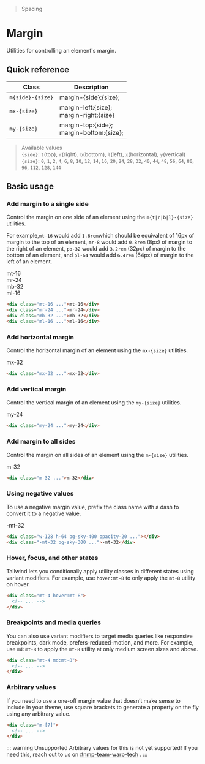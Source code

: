 > Spacing

# Margin
Utilities for controlling an element's margin.
## Quick reference
| Class            | Description                                   |
| ---------------- | --------------------------------------------- |
| `m{side}-{size}` | margin-{side}:{size};                         |
| `mx-{size}`      | margin-left:{size};<br/>margin-right:{size}  |
| `my-{size}`      | margin-top:{side};<br/>margin-bottom:{size}; |

> Available values <br />
> `{side}`: `t`(top), `r`(right), `b`(bottom), `l`(left), `x`(horizontal), `y`(vertical)<br />
> `{size}`: `0`, `1`, `2`, `4`, `6`, `8`, `10`, `12`, `14`, `16`, `20`, `24`, `28`, `32`, `40`, `44`, `48`, `56`, `64`, `80`, `96`, `112`, `128`, `144` <br />

## Basic usage
### Add margin to a single side
Control the margin on one side of an element using the `m{t|r|b|l}-{size}` utilities.

For example,`mt-16` would add `1.6rem`which should be equivalent of 16px of margin to the top of an element, `mr-8` would add `0.8rem` (8px) of margin to the right of an element, `pb-32` would add `3.2rem` (32px) of margin to the bottom of an element, and `pl-64` would add `6.4rem` (64px) of margin to the left of an element.

<container>
  <div class="relative -my-32 -mx-16 rounded-2 overflow-auto">
    <div class="relative ex-font leading-6 h-128">
      <div class="absolute top-0 left-1/2 -translate-x-1/2 -ml-16">
        <box striped class="flow-root rounded-b-2" fg-color="var(--tw-purple-fg)" bg-color="var(--tw-purple-bg)" >
          <div class="pd-bg-purple-500 rounded-4 pd-shadow-xl p-16 mt-16">mt-16</div>
        </box>
      </div>
      <div class="absolute right-0 top-1/2 -translate-y-1/2">
        <box striped class="flow-root rounded-l-lg" fg-color="var(--tw-purple-fg)" bg-color="var(--tw-purple-bg)" >
          <div class="flex-none pd-bg-purple-500 rounded-4 pd-shadow-xl p-16 mr-24">mr-24</div>
        </box>
      </div>
      <div class="absolute bottom-0 left-1/2 -translate-x-1/2 ml-64">
        <box striped class="flow-root rounded-t-lg" fg-color="var(--tw-purple-fg)" bg-color="var(--tw-purple-bg)" >
          <div class="pd-bg-purple-500 rounded-4 pd-shadow-xl p-16 mb-32">mb-32</div>
        </box>
      </div>
      <div class="absolute left-0 top-1/2 -translate-y-1/2">
        <box striped class="flow-root rounded-r-lg" fg-color="var(--tw-purple-fg)" bg-color="var(--tw-purple-bg)" >
          <div class="flex-none pd-bg-purple-500 rounded-4 pd-shadow-xl p-16 ml-16">ml-16</div>
        </box>
      </div>
    </div>
  </div>
</container>

```html
<div class="mt-16 ...">mt-16</div>
<div class="mr-24 ...">mr-24</div>
<div class="mb-32 ...">mb-32</div>
<div class="ml-16 ...">ml-16</div>
```

### Add horizontal margin
Control the horizontal margin of an element using the `mx-{size}` utilities.
<container>
  <div class="relative rounded-2 overflow-auto p-8">
    <div class="flex justify-center ex-font leading-6">
      <box striped class="rounded-2" fg-color="var(--tw-indigo-fg)" bg-color="var(--tw-indigo-bg)">
        <div class="pd-bg-indigo-500 rounded-4 pd-shadow-xl p-16 mx-32">mx-32</div>
      </box>
    </div>
  </div>
</container>

```html
<div class="mx-32 ...">mx-32</div>
```

### Add vertical margin
Control the vertical margin of an element using the `my-{size}` utilities.
<container>
  <div class="relative rounded-xl overflow-auto p-8">
    <div class="flex justify-center ex-font leading-6">
      <box striped class="flow-root rounded-2" fg-color="var(--tw-pink-fg)" bg-color="var(--tw-pink-bg)">
        <div class="pd-bg-pink-500 rounded-4 pd-shadow-xl p-16 my-24">my-24</div>
      </box>
    </div>
  </div>
</container>

```html
<div class="my-24 ...">my-24</div>
```

### Add margin to all sides
Control the margin on all sides of an element using the `m-{size}` utilities.
<container>
  <div class="relative rounded-xl overflow-auto p-8">
    <div class="flex justify-center ex-font leading-6">
      <box striped class="flow-root rounded-2" fg-color="var(--tw-blue-fg)" bg-color="var(--tw-blue-bg)">
        <div class="pd-bg-blue-500 rounded-4 pd-shadow-xl p-16 m-32">m-32</div>
      </box>
    </div>
  </div>
</container>

```html
<div class="m-32 ...">m-32</div>
```

### Using negative values
To use a negative margin value, prefix the class name with a dash to convert it to a negative value.
<container>
  <div class="relative rounded-xl overflow-auto p-8">
    <div class="flex justify-center ex-font leading-6">
      <div class="flex flex-col items-center">
        <div class="relative w-128 h-64 pd-bg-sky-400/20 pd-border pd-border-sky-700/10 rounded-4 overflow-hidden"></div>
        <div class="relative -mt-32 pd-bg-sky-500 rounded-4 flex items-center justify-center p-16 pd-shadow-xl">-mt-32</div>
      </div>
    </div>
  </div>
</container>

```html
<div class="w-128 h-64 bg-sky-400 opacity-20 ..."></div>
<div class="-mt-32 bg-sky-300 ...">-mt-32</div>
```

### Hover, focus, and other states
Tailwind lets you conditionally apply utility classes in different states using variant modifiers. For example, use `hover:mt-8` to only apply the `mt-8` utility on hover.

```html
<div class="mt-4 hover:mt-8">
  <!-- ... -->
</div>
```

### Breakpoints and media queries
You can also use variant modifiers to target media queries like responsive breakpoints, dark mode, prefers-reduced-motion, and more. For example, use `md:mt-8` to apply the `mt-8` utility at only medium screen sizes and above.

```html
<div class="mt-4 md:mt-8">
  <!-- ... -->
</div>
```

### Arbitrary values
If you need to use a one-off margin value that doesn’t make sense to include in your theme, use square brackets to generate a property on the fly using any arbitrary value.

```html
<div class="m-[7]">
  <!-- ... -->
</div>
```

::: warning Unsupported
Arbitrary values for this is not yet supported! If you need this, reach out to us on [#nmp-team-warp-tech](https://sch-chat.slack.com/archives/C04LG5UTCTT) .
:::
